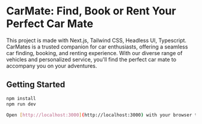 # CarMate: Find, Book or Rent Your Perfect Car Mate

This project is made with Next.js, Tailwind CSS, Headless UI, Typescript.
CarMates is a trusted companion for car enthusiasts, offering a seamless car finding, booking, and renting experience. With our diverse range of vehicles and personalized service, you'll find the perfect car mate to accompany you on your adventures.

## Getting Started

```bash
npm install
npm run dev

Open [http://localhost:3000](http://localhost:3000) with your browser to see the result.
```
